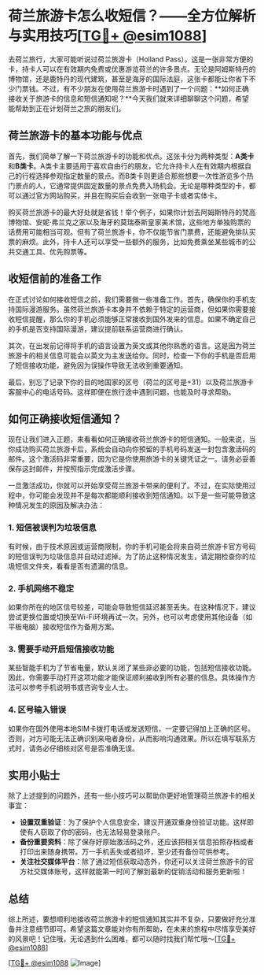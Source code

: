 # 荷兰旅游卡怎么收短信？——全方位解析与实用技巧[[TG💪+ @esim1088](https://t.me/s/esim1088)]

去荷兰旅行，大家可能听说过荷兰旅游卡（Holland Pass）。这是一张非常方便的卡，持卡人可以在有效期内免费或优惠游览荷兰的许多景点。无论是阿姆斯特丹的博物馆，还是鹿特丹的现代建筑，甚至是海牙的国际法庭，这张卡都能让你省下不少门票钱。不过，有不少朋友在使用荷兰旅游卡时遇到了一个问题：**如何正确接收关于旅游卡的信息和短信通知呢？**今天我们就来详细聊聊这个问题，希望能帮助到正在计划荷兰之旅的朋友们。

## 荷兰旅游卡的基本功能与优点

首先，我们简单了解一下荷兰旅游卡的功能和优点。这张卡分为两种类型：**A类卡**和**B类卡**。A类卡主要适用于喜欢自由行的朋友，它允许持卡人在有效期内根据自己的行程选择参观指定数量的景点。而B类卡则更适合那些想要一次性游览多个热门景点的人，它通常提供固定数量的景点免费入场机会。无论是哪种类型的卡，都可以通过官方网站购买，并且在购买后会收到一张电子卡或者实体卡。

购买荷兰旅游卡的最大好处就是省钱！举个例子，如果你计划去阿姆斯特丹的梵高博物馆、安妮·弗兰克之家以及海牙的莫瑞泰斯皇家美术馆，这些地方单独购票的话费用可能相当可观。但有了荷兰旅游卡，你不仅能节省门票费，还能避免排队买票的麻烦。此外，持卡人还可以享受一些额外的服务，比如免费乘坐某些城市的公共交通工具、优先购票等。

## 收短信前的准备工作

在正式讨论如何接收短信之前，我们需要做一些准备工作。首先，确保你的手机支持国际漫游服务。虽然荷兰旅游卡本身并不依赖于特定的运营商，但如果你需要接收短信提醒，那么你的手机必须能够正常接收到国外发来的信息。如果不确定自己的手机是否支持国际漫游，建议提前联系运营商进行确认。

其次，在出发前记得将手机的语言设置为英文或其他你熟悉的语言。这是因为荷兰旅游卡的相关信息可能会以英文为主发送给你。同时，检查一下你的手机是否启用了短信接收功能，避免因为误操作导致无法收到重要通知。

最后，别忘了记录下你的目的地国家的区号（荷兰的区号是+31）以及荷兰旅游卡客服中心的电话号码。这样即便在旅行途中遇到问题，也能及时寻求帮助。

## 如何正确接收短信通知？

现在让我们进入正题，来看看如何正确接收荷兰旅游卡的短信通知。一般来说，当你成功购买荷兰旅游卡后，系统会自动向你预留的手机号码发送一封包含激活码的邮件。这个激活码非常重要，因为它是你使用旅游卡的关键凭证之一。请务必妥善保存这封邮件，并按照指示完成激活步骤。

一旦激活成功，你就可以开始享受荷兰旅游卡带来的便利了。不过，在实际使用过程中，你可能会发现并不是每次都能顺利接收到短信通知。以下是一些可能导致这种情况发生的原因及解决办法：

### 1. 短信被误判为垃圾信息

有时候，由于技术原因或运营商限制，你的手机可能会将来自荷兰旅游卡官方号码的短信误判为垃圾信息并自动过滤掉。为了防止这种情况发生，请定期检查你的垃圾短信文件夹，看看是否有遗漏的信息。

### 2. 手机网络不稳定

如果你所在的地区信号较差，可能会导致短信延迟甚至丢失。在这种情况下，建议尝试更换位置或切换至Wi-Fi环境再试一次。另外，也可以考虑使用其他设备（如平板电脑）接收短信作为备用方案。

### 3. 需要手动开启短信接收功能

某些智能手机为了节省电量，默认关闭了某些非必要的功能，包括短信接收功能。因此，你需要手动打开这项功能才能保证顺利接收到所有必要的信息。具体操作方法可以参考手机说明书或咨询专业人士。

### 4. 区号输入错误

如果你在国外使用本地SIM卡拨打电话或发送短信，一定要记得加上正确的区号。否则，对方可能无法正确识别来电者身份，从而影响沟通效果。所以在填写联系方式时，请务必仔细核对区号是否准确无误。

## 实用小贴士

除了上述提到的问题外，还有一些小技巧可以帮助你更好地管理荷兰旅游卡的相关事宜：

- **设置双重验证**：为了保护个人信息安全，建议开通双重身份验证功能。这样即使有人窃取了你的密码，也无法轻易登录账户。
- **备份重要资料**：除了保存好原始激活码之外，还应该把相关信息拍照存档或者打印出来随身携带。万一手机丢失或者损坏，至少还有备份可供参考。
- **关注社交媒体平台**：除了通过短信获取动态外，你还可以关注荷兰旅游卡的官方社交媒体账号，这样就能第一时间了解到最新的促销活动和服务更新啦！

## 总结

综上所述，要想顺利地接收荷兰旅游卡的短信通知其实并不复杂，只要做好充分准备并注意细节即可。希望这篇文章能对你有所帮助，在未来的旅程中尽情享受美好的风景吧！记住哦，无论遇到什么困难，都可以随时找我们帮忙哦～[[TG💪+ @esim1088](https://t.me/s/esim1088)]

[[TG💪+ @esim1088](https://t.me/s/esim1088) ![Image](https://i.postimg.cc/4NQfJmqS/Snipaste-2025-05-13-00-14-12.png)]